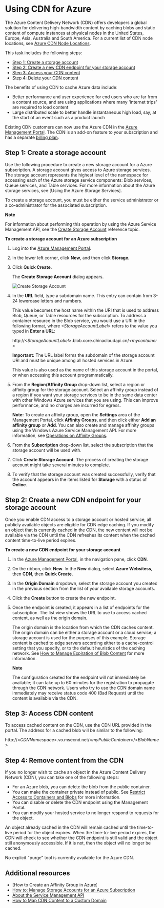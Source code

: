 # Using CDN for Azure

The Azure Content Delivery Network (CDN) offers developers a
global solution for delivering high-bandwidth content by caching blobs
and static content of compute instances at physical nodes in the United
States, Europe, Asia, Australia and South America. For a current list of
CDN node locations, see [Azure CDN Node Locations].

This task includes the following steps:

* [Step 1: Create a storage account](#Step1)
* [Step 2: Create a new CDN endpoint for your storage account](#Step2)
* [Step 3: Access your CDN content](#Step3)
* [Step 4: Delete your CDN content](#Step4)

The benefits of using CDN to cache Azure data include:

-   Better performance and user experience for end users who are far from a content source, and are using applications where many 'internet trips' are required to load content
-   Large distributed scale to better handle instantaneous high load, say, at the start of an event such as a product launch

Existing CDN customers can now use the Azure CDN in the [Azure Management Portal]. The CDN is an add-on feature to your subscription and has a separate [billing plan].

<a id="Step1"> </a>
<h2>Step 1: Create a storage account</h2>

Use the following procedure to create a new storage account for a
Azure subscription. A storage account gives access to 
Azure storage services. The storage account represents the highest level
of the namespace for accessing each of the Azure storage service
components: Blob services, Queue services, and Table services. For more
information about the Azure storage services, see [Using the
Azure Storage Services].

To create a storage account, you must be either the service
administrator or a co-administrator for the associated subscription.

<div class="dev-callout">
<strong>Note</strong>
<p>For information about performing this operation by using the
Azure Service Management API, see the <a href="http://msdn.microsoft.com/zh-cn/library/azure/hh264518.aspx">Create Storage Account</a> reference topic.</p>
</div>

**To create a storage account for an Azure subscription**

1.  Log into the [Azure Management Portal].
2.  In the lower left corner, click **New**, and then click **Storage**.
3.  Click **Quick Create**.

    The **Create Storage Account** dialog appears.

    ![Create Storage Account][create-new-storage-account]

4. In the **URL** field, type a subdomain name. This entry can contain from 3-24 lowercase letters and numbers.

    This value becomes the host name within the URI that is used to
    address Blob, Queue, or Table resources for the subscription. To
    address a container resource in the Blob service, you would use a
    URI in the following format, where *&lt;StorageAccountLabel&gt;* refers
    to the value you typed in **Enter a URL**:

    http://*&lt;StorageAcountLabel&gt;*.blob.core.chinacloudapi.cn/*&lt;mycontainer&gt;*

    **Important:** The URL label forms the subdomain of the storage
    account URI and must be unique among all hosted services in 
    Azure.

	This value is also used as the name of this storage account in the portal, or when accessing this account programmatically.

5.  From the **Region/Affinity Group** drop-down list, select a region or affinity group for the storage account. Select an affinity group instead of a region if you want your storage services to be in the same data center with other Windows Azure services that you are using. This can improve performance, and no charges are incurred for egress.  

    **Note:** To create an affinity group, open the **Settings** area of the Management Portal, click **Affinity Groups**, and then click either **Add an affinity group** or **Add**. You can also create and manage affinity groups using the Windows Azure Service Management API. For more information, see [Operations on Affinity Groups].

6. From the **Subscription** drop-down list, select the subscription that the storage account will be used with.
7.  Click **Create Storage Account**. The process of creating the storage account might take several minutes to complete.
8.  To verify that the storage account was created successfully, verify that the account appears in the items listed for **Storage** with a status of **Online**.

<a id="Step2"> </a>
<h2>Step 2: Create a new CDN endpoint for your storage account</h2>

Once you enable CDN access to a storage account or hosted service, all
publicly available objects are eligible for CDN edge caching. If you
modify an object that is currently cached in the CDN, the new content
will not be available via the CDN until the CDN refreshes its content
when the cached content time-to-live period expires.

**To create a new CDN endpoint for your storage account**

1. In the [Azure Management Portal], in the navigation pane, click **CDN**.

2. On the ribbon, click **New**. In the **New** dialog, select **Azure Websitess**, then **CDN**, then **Quick Create**.

3. In the **Origin Domain** dropdown, select the storage account you created in the previous section from the list of your available storage accounts. 

4. Click the **Create** button to create the new endpoint.

5. Once the endpoint is created, it appears in a list of endpoints for the subscription. The list view shows the URL to use to access cached content, as well as the origin domain. 

	The origin domain is the location from which the CDN caches
    content. The origin domain can be either a storage account or a cloud service; a storage account is used for the purposes of this example. Storage content is cached to edge servers according either to a cache-control setting that you specify, or to the default heuristics of the caching network. See [How to Manage Expiration of Blob Content](http://msdn.microsoft.com/zh-cn/library/gg680306.aspx) for more information. 


    <div class="dev-callout">
    <strong>Note</strong>
    <p>The configuration created for the endpoint will not
    immediately be available; it can take up to 60 minutes for the
    registration to propagate through the CDN network. Users who try to
    use the CDN domain name immediately may receive status code 400
    (Bad Request) until the content is available via the CDN.</p>
    </div>

<a id="Step3"> </a>
<h2>Step 3: Access CDN content</h2> 

To access cached content on the CDN, use the CDN URL provided in the portal. The address for a cached blob will be similar to the following:

http://<*CDNNamespace*\>.vo.msecnd.net/<*myPublicContainer*\>/<*BlobName*\>

<a id="Step4"> </a>
<h2>Step 4: Remove content from the CDN</h2>

If you no longer wish to cache an object in the Azure Content
Delivery Network (CDN), you can take one of the following steps:

-   For an Azure blob, you can delete the blob from the public
    container.
-   You can make the container private instead of public. See [Restrict Access to Containers and Blobs](http://msdn.microsoft.com/zh-cn/library/dd179354.aspx) for more information.
-   You can disable or delete the CDN endpoint using the Management
    Portal.
-   You can modify your hosted service to no longer respond to requests for the
    object.

An object already cached in the CDN will remain cached until the
time-to-live period for the object expires. When the time-to-live period
expires, the CDN will check to see whether the CDN endpoint is still
valid and the object still anonymously accessible. If it is not, then
the object will no longer be cached.

No explicit "purge" tool is currently available for the Azure
CDN.

## Additional resources

-   [How to Create an Affinity Group in Azure]
-   [How to: Manage Storage Accounts for an Azure Subscription]
-   [About the Service Management API]
-   [How to Map CDN Content to a Custom Domain]

  [Create Storage Account]: http://msdn.microsoft.com/zh-cn/library/azure/hh264518.aspx
  [Azure CDN Node Locations]: http://msdn.microsoft.com/zh-cn/library/azure/gg680302.aspx
  [Azure Management Portal]: https://manage.windowsazure.cn/
  [billing plan]: /pricing/calculator/?scenario=full
  [How to Register a Custom Subdomain Name for Accessing Blobs in Azure]: http://msdn.microsoft.com/zh-cn/library/azure/ee795179.aspx
  [Operations on Affinity Groups]: http://msdn.microsoft.com/zh-cn/library/azure/ee460798.aspx
  [Overview of the Azure CDN]: http://msdn.microsoft.com/zh-cn/library/azure/ff919703.aspx
  [How to: Manage Storage Accounts for an Azure Subscription]: http://msdn.microsoft.com/zh-cn/library/azure/hh531567.aspx
  [About the Service Management API]: http://msdn.microsoft.com/zh-cn/library/azure/ee460807.aspx
  [How to Map CDN Content to a Custom Domain]: http://msdn.microsoft.com/zh-cn/library/azure/gg680307.aspx


[create-new-storage-account]: ./media/cdn/CDN_CreateNewStorageAcct.png
[Previous Management Portal]: ../../Shared/Media/previous-portal.png
